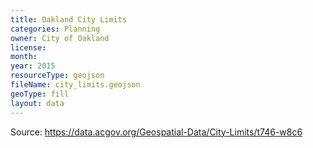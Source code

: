 ```yaml
---
title: Oakland City Limits
categories: Planning
owner: City of Oakland
license:
month:
year: 2015
resourceType: geojson
fileName: city_limits.geojson
geoType: fill
layout: data
---
```

Source:  https://data.acgov.org/Geospatial-Data/City-Limits/t746-w8c6